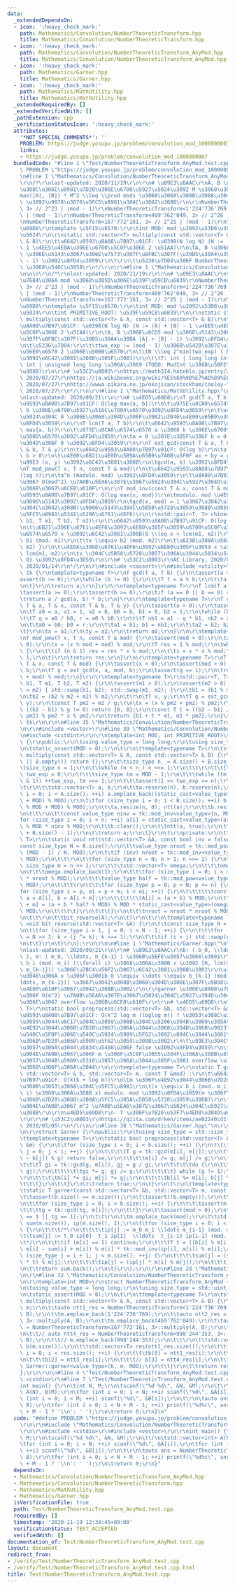 ```yaml
---
data:
  _extendedDependsOn:
  - icon: ':heavy_check_mark:'
    path: Mathematics/Convolution/NumberTheoreticTransform.hpp
    title: Mathematics/Convolution/NumberTheoreticTransform.hpp
  - icon: ':heavy_check_mark:'
    path: Mathematics/Convolution/NumberTheoreticTransform_AnyMod.hpp
    title: Mathematics/Convolution/NumberTheoreticTransform_AnyMod.hpp
  - icon: ':heavy_check_mark:'
    path: Mathematics/Garner.hpp
    title: Mathematics/Garner.hpp
  - icon: ':heavy_check_mark:'
    path: Mathematics/MathUtility.hpp
    title: Mathematics/MathUtility.hpp
  _extendedRequiredBy: []
  _extendedVerifiedWith: []
  _pathExtension: cpp
  _verificationStatusIcon: ':heavy_check_mark:'
  attributes:
    '*NOT_SPECIAL_COMMENTS*': ''
    PROBLEM: https://judge.yosupo.jp/problem/convolution_mod_1000000007
    links:
    - https://judge.yosupo.jp/problem/convolution_mod_1000000007
  bundledCode: "#line 1 \"Test/NumberTheoreticTransform_AnyMod.test.cpp\"\n#define\
    \ PROBLEM \"https://judge.yosupo.jp/problem/convolution_mod_1000000007\"\r\n\r\
    \n#line 1 \"Mathematics/Convolution/NumberTheoreticTransform_AnyMod.hpp\"\n\n\n\
    \r\n/*\r\nlast-updated: 2020/11/19\r\n\r\n# \u89E3\u8AAC\r\nA, B \u305D\u308C\u305E\
    \u308C\u306E\u8981\u7D20\u306E\u6700\u5927\u5024\u3092 M \u3068\u3057\u3066\u3001\
    max(|A|, |B|) * M^2 \\leq \\prod mods \u3068\u306A\u308B\u3088\u3046\u306B mod\
    \ \u3092\u9078\u3076\u5FC5\u8981\u304C\u3042\u308B\r\n\r\nNumberTheoreticTransform<998'244'353,\
    \ 3> // 2^23 | (mod - 1)\r\nNumberTheoreticTransform<1'224'736'769, 3> // 2^24\
    \ | (mod - 1)\r\nNumberTheoreticTransform<469'762'049, 3> // 2^26 | (mod - 1)\r\
    \nNumberTheoreticTransform<167'772'161, 3> // 2^25 | (mod - 1)\r\n\r\n# \u4ED5\
    \u69D8\r\ntemplate \u5F15\u6570:\r\n\tint MOD: mod \u3092\u53D6\u308A\u305F\u3044\
    \u5024\r\n\r\nstatic std::vector<T> multiply(const std::vector<T> & A, const std::vector<T>\
    \ & B)\r\n\t\u6642\u9593\u8A08\u7B97\u91CF: \u0398(N log N) (N := |A| + |B| -\
    \ 1 \u4EE5\u4E0A\u306E\u6700\u5C0F\u306E 2 \u51AA)\r\n\tA, B \u306E\u6CD5 mod\
    \ \u306E\u5143\u3067\u306E\u7573\u307F\u8FBC\u307F(\u30B5\u30A4\u30BA |A| + |B|\
    \ - 1) \u3092\u8FD4\u3059\r\n\t\r\n\t\u5236\u7D04\u306F NumberTheoreticTransform\
    \ \u3068\u540C\u3058\r\n*/\r\n\r\n#line 1 \"Mathematics/Convolution/NumberTheoreticTransform.hpp\"\
    \n\n\n\r\n/*\r\nlast-updated: 2020/11/19\r\n\r\n# \u89E3\u8AAC\r\n\u4EE3\u8868\
    \u7684\u306A mod \u3068\u305D\u306E\u539F\u59CB\u6839\r\nNumberTheoreticTransform<998'244'353,\
    \ 3> // 2^23 | (mod - 1)\r\nNumberTheoreticTransform<1'224'736'769, 3> // 2^24\
    \ | (mod - 1)\r\nNumberTheoreticTransform<469'762'049, 3> // 2^26 | (mod - 1)\r\
    \nNumberTheoreticTransform<167'772'161, 3> // 2^25 | (mod - 1)\r\n\r\n# \u4ED5\
    \u69D8\r\ntemplate \u5F15\u6570:\r\n\tint MOD: mod \u3092\u53D6\u308A\u305F\u3044\
    \u5024\r\n\tint PRIMITIVE_ROOT: \u539F\u59CB\u6839\r\n\r\nstatic std::vector<T>\
    \ multiply(const std::vector<T> & A, const std::vector<T> & B)\r\n\t\u6642\u9593\
    \u8A08\u7B97\u91CF: \u0398(N log N) (N := |A| + |B| - 1 \u4EE5\u4E0A\u306E\u6700\
    \u5C0F\u306E 2 \u51AA)\r\n\tA, B \u306E\u6CD5 mod \u306E\u5143\u3067\u306E\u7573\
    \u307F\u8FBC\u307F(\u30B5\u30A4\u30BA |A| + |B| - 1) \u3092\u8FD4\u3059\r\n\t\r\
    \n\t\u5236\u7D04:\r\n\t\ttwo_exp := (mod - 1) \u306B\u542B\u307E\u308C\u308B\u7D20\
    \u56E0\u6570 2 \u306E\u500B\u6570\r\n\t\tN \\leq 2^min(two_exp) ( N \u4E57\u6839\
    \u3092\u6C42\u3081\u308B\u305F\u3081)\r\n\t\tT: int | long long int | unsigned\
    \ int | unsigned long long \u306A\u3069 (TODO: ModInt \u306B\u5BFE\u5FDC\u3059\
    \u308B)\r\n\r\n# \u53C2\u8003\r\nhttps://math314.hateblo.jp/entry/2015/05/07/014908,\
    \ 2020/07/27\r\nhttps://ja.wikibooks.org/wiki/%E5%88%9D%E7%AD%89%E6%95%B4%E6%95%B0%E8%AB%96/%E5%8E%9F%E5%A7%8B%E6%A0%B9%E3%81%A8%E6%8C%87%E6%95%B0,\
    \ 2020/07/27\r\nhttp://wwwa.pikara.ne.jp/okojisan/stockham/cooley-tukey.html,\
    \ 2020/07/27\r\n*/\r\n\r\n#line 1 \"Mathematics/MathUtility.hpp\"\n\n\n\r\n/*\r\
    \nlast-updated: 2020/09/21\r\n\r\n# \u4ED5\u69D8\r\nT gcd(T a, T b)\r\n\t\u6642\
    \u9593\u8A08\u7B97\u91CF: O(log max{a, b})\r\n\t\u975E\u8CA0\u6574\u6570 a \u3068\
    \ b \u306E\u6700\u5927\u516C\u7D04\u6570\u3092\u8FD4\u3059\r\n\t\u4E00\u65B9\u306E\
    \u5024\u304C 0 \u306E\u3068\u304D\u306F\u3082\u3046\u4E00\u65B9\u306E\u5024\u3092\
    \u8FD4\u3059\r\n\r\nT lcm(T a, T b)\r\n\t\u6642\u9593\u8A08\u7B97\u91CF: O(log\
    \ max{a, b})\r\n\t\u975E\u8CA0\u6574\u6570 a \u3068 b \u306E\u6700\u5C0F\u516C\
    \u500D\u6570\u3092\u8FD4\u3059\r\n\ta = 0 \u307E\u305F\u306F b = 0 \u306E\u3068\
    \u304D\u306F 0 \u3092\u8FD4\u3059\r\n\r\nT ext_gcd(const T & a, T & x, const T\
    \ & b, T & y)\r\n\t\u6642\u9593\u8A08\u7B97\u91CF: O(log b)\r\n\ta > 0 \u304B\u3064\
    \ b > 0\r\n\t\u4E00\u6B21\u4E0D\u5B9A\u65B9\u7A0B\u5F0F ax + by = gcd(x, y) \u306E\
    \u89E3 (x, y) \u3092\u6C42\u3081\u308B\r\n\tgcd(a, b) \u3092\u8FD4\u3059\r\n\r\
    \nT mod_pow(T x, T n, const T & mod)\r\n\t\u6642\u9593\u8A08\u7B97\u91CF: \u0398\
    (log n)\r\n\ta^n (modulo. mod) \u3092\u8FD4\u3059\r\n\t\u8A08\u7B97\u904E\u7A0B\
    \u3067 O(mod^2) \u7A0B\u5EA6\u307E\u3067\u5024\u304C\u5927\u304D\u304F\u306A\u308B\
    \u306E\u3067\u6CE8\u610F\r\n\r\nT mod_inv(const T & x, const T & mod)\r\n\t\u6642\
    \u9593\u8A08\u7B97\u91CF: O(log max{x, mod})\r\n\tmodulo. mod \u4E0A\u306E x \u306E\
    \u9006\u5143\u3092\u8FD4\u3059\r\n\tgcd(x, mod) = 1 \u3067\u3042\u308B\u5FC5\u8981\
    \u304C\u3042\u308B(\u9006\u5143\u304C\u5B58\u5728\u3059\u308B\u305F\u3081\u306E\
    \u5FC5\u8981\u5341\u5206\u6761\u4EF6)\r\n\r\nstd::pair<T, T> chinese_remainder(T\
    \ b1, T m1, T b2, T m2)\r\n\t\u6642\u9593\u8A08\u7B97\u91CF: O(log max{m1, m2})\r\
    \n\t\u6B21\u306E\u6761\u4EF6\u3092\u6E80\u305F\u3059\u6700\u5C0F\u306E\u975E\u8CA0\
    \u6574\u6570 x \u3092\u6C42\u3081\u308B(0 \\leq x < lcm(m1, m2))\r\n\t\tx \\equiv\
    \ b1 (mod. m1)\r\n\t\tx \\equiv b2 (mod. m2)\r\n\t\u623B\u308A\u5024: { x, lcm(m1,\
    \ m2) }\r\n\t\u4E0A\u306E\u6761\u4EF6\u3092\u6E80\u305F\u3059 x \u306F\u5468\u671F\
    \ lcm(m1, m2)\r\n\tx \u304C\u5B58\u5728\u3057\u306A\u3044\u5834\u5408\u306F {0,\
    \ 0} \u3092\u8FD4\u3059\r\n\r\n# \u53C2\u8003\r\nAC Library, 2020/09/21\r\nhttps://noshi91.hatenablog.com/entry/2019/04/01/184957,\
    \ 2020/01/14\r\n*/\r\n\r\n#include <cassert>\r\n#include <utility>\r\n\r\nnamespace\
    \ tk {\r\ntemplate<typename T>\r\nT gcd(T a, T b) {\r\n\tassert(a >= 0);\r\n\t\
    assert(b >= 0);\r\n\twhile (b != 0) {\r\n\t\tT t = a % b;\r\n\t\ta = b; b = t;\r\
    \n\t}\r\n\treturn a;\r\n}\r\n\r\ntemplate<typename T>\r\nT lcm(T a, T b) {\r\n\
    \tassert(a >= 0);\r\n\tassert(b >= 0);\r\n\tif (a == 0 || b == 0) return 0;\r\n\
    \treturn a / gcd(a, b) * b;\r\n}\r\n\r\ntemplate<typename T>\r\nT ext_gcd(const\
    \ T & a, T & x, const T & b, T & y) {\r\n\tassert(a > 0);\r\n\tassert(b > 0);\r\
    \n\tT a0 = a, a1 = 1, a2 = 0, b0 = b, b1 = 0, b2 = 1;\r\n\twhile (b0 > 0) {\r\n\
    \t\tT q = a0 / b0, r = a0 % b0;\r\n\t\tT nb1 = a1 - q * b1, nb2 = a2 - q * b2;\r\
    \n\t\ta0 = b0; b0 = r;\r\n\t\ta1 = b1; b1 = nb1;\r\n\t\ta2 = b2; b2 = nb2;\r\n\
    \t}\r\n\tx = a1;\r\n\ty = a2;\r\n\treturn a0;\r\n}\r\n\r\ntemplate<typename T>\r\
    \nT mod_pow(T x, T n, const T & mod) {\r\n\tassert(mod > 0);\r\n\tassert(n >=\
    \ 0);\r\n\tx = (x % mod + mod) % mod;\r\n\tT res = 1 % mod;\r\n\twhile (n > 0)\
    \ {\r\n\t\tif (n & 1) res = res * x % mod;\r\n\t\tx = x * x % mod;\r\n\t\tn >>=\
    \ 1;\r\n\t}\r\n\treturn res;\r\n}\r\n\r\ntemplate<typename T>\r\nT mod_inv(const\
    \ T & x, const T & mod) {\r\n\tassert(x > 0);\r\n\tassert(mod > 0);\r\n\tT a,\
    \ b;\r\n\tT g = ext_gcd(x, a, mod, b);\r\n\tassert(g == 1);\r\n\treturn (a % mod\
    \ + mod) % mod;\r\n}\r\n\r\ntemplate<typename T>\r\nstd::pair<T, T> chinese_remainder(T\
    \ b1, T m1, T b2, T m2) {\r\n\tassert(m1 > 0);\r\n\tassert(m2 > 0);\r\n\tif (m1\
    \ < m2) { std::swap(b1, b2); std::swap(m1, m2); }\r\n\tb1 = (b1 % m1 + m1) % m1;\r\
    \n\tb2 = (b2 % m2 + m2) % m2;\r\n\t\r\n\tT x, y;\r\n\tT g = ext_gcd(m1, x, m2,\
    \ y);\r\n\tconst T pm2 = m2 / g;\r\n\tx = (x % pm2 + pm2) % pm2;\r\n\t\r\n\tif\
    \ ((b2 - b1) % g != 0) return {0, 0};\r\n\tconst T t = ((b2 - b1) / g % pm2 +\
    \ pm2) % pm2 * x % pm2;\r\n\treturn {b1 + t * m1, m1 * pm2};\r\n}\r\n} // namespace\
    \ tk\r\n\r\n\n#line 35 \"Mathematics/Convolution/NumberTheoreticTransform.hpp\"\
    \n\r\n#include <vector>\r\n#line 39 \"Mathematics/Convolution/NumberTheoreticTransform.hpp\"\
    \n#include <cstdint>\r\n\r\ntemplate<int MOD, int PRIMITIVE_ROOT>\r\nstruct NumberTheoreticTransform\
    \ {\r\npublic:\r\n\tusing value_type = long long;\r\n\tusing size_type = std::uint_fast32_t;\r\
    \n\tstatic_assert(MOD > 0);\r\n\t\r\n\ttemplate<typename T>\r\n\tstatic std::vector<T>\
    \ multiply(const std::vector<T> & A, const std::vector<T> & B) {\r\n\t\tif (A.empty()\
    \ || B.empty()) return {};\r\n\t\tsize_type n_ = A.size() + B.size() - 1;\r\n\t\
    \tsize_type n = 1;\r\n\t\twhile (n < n_) n <<= 1;\r\n\t\t\r\n\t\t{\r\n\t\t\tsize_type\
    \ two_exp = 0;\r\n\t\t\tsize_type tm = MOD - 1;\r\n\t\t\twhile (tm > 0 && (~tm\
    \ & 1)) ++two_exp, tm >>= 1;\r\n\t\t\tassert(1 << two_exp >= n);\r\n\t\t}\r\n\t\
    \t\r\n\t\tstd::vector<T> a, b;\r\n\t\ta.reserve(n), b.reserve(n);\r\n\t\tfor (size_type\
    \ i = 0; i < A.size(); ++i) a.emplace_back((static_cast<value_type>(A[i]) % MOD\
    \ + MOD) % MOD);\r\n\t\tfor (size_type i = 0; i < B.size(); ++i) b.emplace_back((static_cast<value_type>(B[i])\
    \ % MOD + MOD) % MOD);\r\n\t\ta.resize(n, 0); ntt(a);\r\n\t\tb.resize(n, 0); ntt(b);\r\
    \n\t\t\r\n\t\tconst value_type ninv = tk::mod_inv<value_type>(n, MOD);\r\n\t\t\
    for (size_type i = 0; i < n; ++i) a[i] = static_cast<value_type>(a[i]) * static_cast<value_type>(b[i])\
    \ % MOD * ninv % MOD;\r\n\t\tb.clear();\r\n\t\tntt(a, true);\r\n\t\ta.resize(A.size()\
    \ + B.size() - 1);\r\n\t\treturn a;\r\n\t}\r\n\t\r\nprivate:\r\n\ttemplate<typename\
    \ T>\r\n\tstatic void ntt(std::vector<T> &A, const bool inv = false) {\r\n\t\t\
    const size_type N = A.size();\r\n\t\tvalue_type nroot = tk::mod_pow<value_type>(PRIMITIVE_ROOT,\
    \ (MOD - 1) / N, MOD);\r\n\t\tif (inv) nroot = tk::mod_inv<value_type>(nroot,\
    \ MOD);\r\n\t\t\r\n\t\tfor (size_type n = N; n > 1; n >>= 1) {\r\n\t\t\tconst\
    \ size_type m = n >> 1;\r\n\t\t\tstd::vector<T> omega;\r\n\t\t\tomega.reserve(m);\r\
    \n\t\t\tomega.emplace_back(1);\r\n\t\t\tfor (size_type i = 0; i < m; ++i) omega.emplace_back(static_cast<value_type>(omega.back())\
    \ * nroot % MOD);\r\n\t\t\tvalue_type half = tk::mod_pow<value_type>(nroot, m,\
    \ MOD);\r\n\t\t\t\r\n\t\t\tfor (size_type p = 0; p < N; p += n) {\r\n\t\t\t\t\
    for (size_type i = p, ei = p + m; i < ei; ++i) {\r\n\t\t\t\t\tconst value_type\
    \ a = A[i], b = A[i + m];\r\n\t\t\t\t\tA[i] = (a + b) % MOD;\r\n\t\t\t\t\tA[i\
    \ + m] = (a + b * half % MOD) % MOD * static_cast<value_type>(omega[i - p]) %\
    \ MOD;\r\n\t\t\t\t}\r\n\t\t\t}\r\n\t\t\tnroot = nroot * nroot % MOD;\r\n\t\t}\r\
    \n\t\t\r\n\t\tbit_reverse(A);\r\n\t}\r\n\t\r\n\ttemplate<typename T>\r\n\tstatic\
    \ void bit_reverse(std::vector<T> &A) {\r\n\t\tconst size_type N = A.size();\r\
    \n\t\tfor (size_type i = 1, j = 0; i < N - 1; ++i) {\r\n\t\t\tfor (size_type k\
    \ = N >> 1; k > (j ^= k); k >>= 1);\r\n\t\t\tif (i < j) std::swap(A[i], A[j]);\r\
    \n\t\t}\r\n\t}\r\n};\r\n\r\n\n#line 1 \"Mathematics/Garner.hpp\"\n\n\n\r\n/*\r\
    \nlast-updated: 2020/09/21\r\n\r\n# \u89E3\u8AAC\r\nb: ( b_0, \\ldots, b_{k-1}\
    \ ), m: ( m_0, \\ldots, m_{k-1} ) \u306B\u5BFE\u3057\u3066\u3001\r\nx \\equiv\
    \ b_i (mod. m_i) (\\forall i) \u3068\u306A\u308B x \u3092 [0, lcm(m_0, \\ldots,\
    \ m_{k-1})) \u306E\u7BC4\u56F2\u3067\u6C42\u3081\u308B\u3002\r\n\u3053\u306E\u3088\
    \u3046\u306A x \u306F\u3001b_0 \\equiv \\dots \\equiv b_{k-1} (mod. gcd(m_0, \\\
    ldots, m_{k-1})) \u3067\u3042\u308B\u3068\u304D\u306E\u307F\u5B58\u5728\u3057\u3001\
    \u4E00\u610F\u3067\u3042\u308B\u3002\r\n\r\ngarner \u306E\u8A08\u7B97\u9014\u4E2D\
    \u306F O(m^2) \u7A0B\u5EA6\u307E\u3067\u5024\u304C\u5927\u304D\u304F\u306A\u308B\
    \u306E\u3067 overflow \u306B\u6CE8\u610F\r\n\r\n# \u4ED5\u69D8\r\ntemplate<typename\
    \ T>\r\nstatic bool preprocess(std::vector<T> &b, std::vector<T> &m) :\r\n\t\u6642\
    \u9593\u8A08\u7B97\u91CF: O(k^2 log m (loglog m)) ? \u3053\u308C\u3088\u308A\u5C0F\
    \u3055\u3044\u6C17\u304C\u3059\u308B\u304C\u5206\u304B\u3089\u305A\r\n\tm \u304C\
    \u4E92\u3044\u306B\u7D20\u3067\u306A\u3044\u3068\u304D\u306B\u9023\u7ACB\u5408\
    \u540C\u5F0F\u306E\u540C\u5024\u5909\u5F62\u3092\u884C\u3044\u3001\u4E92\u3044\
    \u306B\u7D20\u306B\u5909\u5F62\u3059\u308B\u3002\r\n\t\u89E3\u304C\u5B58\u5728\
    \u3057\u306A\u3044\u5834\u5408\u306F false \u3092\u8FD4\u3059\r\n\t\u8A08\u7B97\
    \u904E\u7A0B\u3067\u306F m \u306F\u5C0F\u3055\u304F\u306A\u308B\u65B9\u5411\u306B\
    \u3057\u304B\u5909\u5316\u3057\u306A\u3044\u305F\u3081 overflow \u3059\u308B\u3053\
    \u3068\u306F\u306A\u3044\r\n\r\ntemplate<typename T>\r\nstatic T garner(const\
    \ std::vector<T> & b, std::vector<T> m, const T &mod) :\r\n\t\u6642\u9593\u8A08\
    \u7B97\u91CF: O(k(k + log m))\r\n\tm \u306F\u4E92\u3044\u306B\u7D20\u3067\u3042\
    \u308B\u3053\u3068\u304C\u5FC5\u8981\r\n\t(x \\equiv b_i (mod. m_i) (\\forall\
    \ i) \u3068\u306A\u308B x) modulo. mod \u3092\u8FD4\u3059(m \u306F\u4E92\u3044\
    \u306B\u7D20\u3088\u308A\u5FC5\u305A\u5B58\u5728\u3059\u308B)\r\n\t\u8A08\u7B97\
    \u904E\u7A0B\u3067 m^2 \u7A0B\u5EA6\u307E\u3067\u5024\u304C\u5927\u304D\u304F\u306A\
    \u308B\r\n\r\n\u4ED5\u69D8\r\n- T \u306F\u7B26\u53F7\u4ED8\u304D\u6574\u6570\u3002\
    \r\n\r\n# \u53C2\u8003\r\nhttps://qiita.com/drken/items/ae02240cd1f8edfc86fd,\
    \ 2020/05/05\r\n*/\r\n\r\n#line 38 \"Mathematics/Garner.hpp\"\n\r\n#include <Mathematics/MathUtility.hpp>\r\
    \n\r\nstruct Garner {\r\npublic:\r\n\tusing size_type = std::size_t;\r\n\t\r\n\
    \ttemplate<typename T>\r\n\tstatic bool preprocess(std::vector<T> &b, std::vector<T>\
    \ &m) {\r\n\t\tfor (size_type i = 0; i < b.size(); ++i) {\r\n\t\t\tfor (size_type\
    \ j = 0; j < i; ++j) {\r\n\t\t\t\tT g = tk::gcd(m[i], m[j]);\r\n\t\t\t\tif ((b[i]\
    \ - b[j]) % g) return false;\r\n\t\t\t\tm[i] /= g; m[j] /= g;\r\n\t\t\t\t\r\n\t\
    \t\t\tT gi = tk::gcd(g, m[i]), gj = g / gi;\r\n\t\t\t\tdo {\r\n\t\t\t\t\tg = tk::gcd(gi,\
    \ gj);\r\n\t\t\t\t\tgi *= g; gj /= g;\r\n\t\t\t\t} while (g != 1);\r\n\t\t\t\t\
    \r\n\t\t\t\tm[i] *= gi; m[j] *= gj;\r\n\t\t\t\tb[i] %= m[i]; b[j] %= m[j];\r\n\
    \t\t\t}\r\n\t\t}\r\n\t\treturn true;\r\n\t}\r\n\t\r\n\ttemplate<typename T>\r\n\
    \tstatic T garner(const std::vector<T> &b, std::vector<T> m, const T mod) {\r\n\
    \t\tassert(b.size() == m.size());\r\n\t\tassert(!b.empty());\r\n\t\tT tg = m[0];\r\
    \n\t\tfor (size_type i = 0; i < b.size(); ++i) {\r\n\t\t\tassert(m[i] > 0);\r\n\
    \t\t\ttg = tk::gcd(tg, m[i]);\r\n\t\t}\r\n\t\tassert(mod > 0);\r\n\t\tassert(b.size()\
    \ == 1 || tg == 1);\r\n\t\t\r\n\t\tm.emplace_back(mod);\r\n\t\tstd::vector<T>\
    \ sum(m.size()), ip(m.size(), 1);\r\n\t\tfor (size_type i = 0; i < b.size(); ++i)\
    \ {\r\n\t\t\t/*\r\n\t\t\t\tip[j] := m_0 m_1 \\ldots m_{i-1} (mod. m_j)\r\n\t\t\
    \t\tsum[j] := t_0 ip[0]  t_1 ip[1]  \\ldots  t_{i-1} ip[i-1] (mod. m_j)\r\n\t\t\
    \t*/\r\n\t\t\tif (m[i] == 1) continue;\r\n\t\t\tT t = ((b[i] % m[i] + m[i]) %\
    \ m[i] - sum[i] + m[i]) % m[i] * tk::mod_inv(ip[i], m[i]) % m[i];\r\n\t\t\tfor\
    \ (size_type j = i + 1; j < m.size(); ++j) {\r\n\t\t\t\tsum[j] = (sum[j] + ip[j]\
    \ * t) % m[j];\r\n\t\t\t\tip[j] = (ip[j] * m[i] % m[j]);\r\n\t\t\t}\r\n\t\t}\r\
    \n\t\treturn sum.back();\r\n\t}\r\n};\r\n\r\n\n#line 28 \"Mathematics/Convolution/NumberTheoreticTransform_AnyMod.hpp\"\
    \n\r\n#line 32 \"Mathematics/Convolution/NumberTheoreticTransform_AnyMod.hpp\"\
    \n\r\ntemplate<int MOD>\r\nstruct NumberTheoreticTransform_AnyMod {\r\npublic:\r\
    \n\tusing value_type = long long;\r\n\tusing size_type = std::uint_fast32_t;\r\
    \n\tstatic_assert(MOD > 0);\r\n\t\r\n\ttemplate<typename T>\r\n\tstatic std::vector<T>\
    \ multiply(const std::vector<T> & A, const std::vector<T> & B) {\r\n\t\tstd::vector<value_type>\
    \ m;\r\n\t\tauto ntt1_res = NumberTheoreticTransform<1'224'736'769, 3>::multiply(A,\
    \ B);\r\n\t\tm.emplace_back(1'224'736'769);\r\n\t\tauto ntt2_res = NumberTheoreticTransform<469'762'049,\
    \ 3>::multiply(A, B);\r\n\t\tm.emplace_back(469'762'049);\r\n\t\tauto ntt3_res\
    \ = NumberTheoreticTransform<167'772'161, 3>::multiply(A, B);\r\n\t\tm.emplace_back(167'772'161);\r\
    \n\t\t// auto ntt4_res = NumberTheoreticTransform<998'244'353, 3>::multiply(A,\
    \ B);\r\n\t\t// m.emplace_back(998'244'353);\r\n\t\t\r\n\t\tstd::vector<value_type>\
    \ b(m.size());\r\n\t\tstd::vector<T> res(ntt1_res.size());\r\n\t\tfor (size_type\
    \ i = 0; i < res.size(); ++i) {\r\n\t\t\tb[0] = ntt1_res[i];\r\n\t\t\tb[1] = ntt2_res[i];\r\
    \n\t\t\tb[2] = ntt3_res[i];\r\n\t\t\t// b[3] = ntt4_res[i];\r\n\t\t\tres[i] =\
    \ Garner::garner<value_type>(b, m, MOD);\r\n\t\t}\r\n\t\treturn res;\r\n\t}\r\n\
    };\r\n\r\n\n#line 4 \"Test/NumberTheoreticTransform_AnyMod.test.cpp\"\n\r\n#include\
    \ <cstdio>\r\n#line 7 \"Test/NumberTheoreticTransform_AnyMod.test.cpp\"\n\r\n\
    int main() {\r\n\tint N, M;\r\n\tscanf(\"%d %d\", &N, &M);\r\n\t\r\n\tstd::vector<int>\
    \ A(N), B(M);\r\n\tfor (int i = 0; i < N; ++i) scanf(\"%d\", &A[i]);\r\n\tfor\
    \ (int i = 0; i < M; ++i) scanf(\"%d\", &B[i]);\r\n\t\r\n\tauto ans = NumberTheoreticTransform_AnyMod<1'000'000'007>::multiply(A,\
    \ B);\r\n\tfor (int i = 0; i < N + M - 1; ++i) printf(\"%d%c\", ans[i], i == N\
    \ + M - 1 ? '\\n': ' ');\r\n\treturn 0;\r\n}\n"
  code: "#define PROBLEM \"https://judge.yosupo.jp/problem/convolution_mod_1000000007\"\
    \r\n\r\n#include \"Mathematics/Convolution/NumberTheoreticTransform_AnyMod.hpp\"\
    \r\n\r\n#include <cstdio>\r\n#include <vector>\r\n\r\nint main() {\r\n\tint N,\
    \ M;\r\n\tscanf(\"%d %d\", &N, &M);\r\n\t\r\n\tstd::vector<int> A(N), B(M);\r\n\
    \tfor (int i = 0; i < N; ++i) scanf(\"%d\", &A[i]);\r\n\tfor (int i = 0; i < M;\
    \ ++i) scanf(\"%d\", &B[i]);\r\n\t\r\n\tauto ans = NumberTheoreticTransform_AnyMod<1'000'000'007>::multiply(A,\
    \ B);\r\n\tfor (int i = 0; i < N + M - 1; ++i) printf(\"%d%c\", ans[i], i == N\
    \ + M - 1 ? '\\n': ' ');\r\n\treturn 0;\r\n}"
  dependsOn:
  - Mathematics/Convolution/NumberTheoreticTransform_AnyMod.hpp
  - Mathematics/Convolution/NumberTheoreticTransform.hpp
  - Mathematics/MathUtility.hpp
  - Mathematics/Garner.hpp
  isVerificationFile: true
  path: Test/NumberTheoreticTransform_AnyMod.test.cpp
  requiredBy: []
  timestamp: '2020-11-19 12:38:45+09:00'
  verificationStatus: TEST_ACCEPTED
  verifiedWith: []
documentation_of: Test/NumberTheoreticTransform_AnyMod.test.cpp
layout: document
redirect_from:
- /verify/Test/NumberTheoreticTransform_AnyMod.test.cpp
- /verify/Test/NumberTheoreticTransform_AnyMod.test.cpp.html
title: Test/NumberTheoreticTransform_AnyMod.test.cpp
---
```

